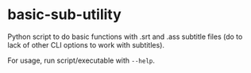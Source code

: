 # basic-sub-utility

Python script to do basic functions with .srt and .ass subtitle files (do to lack of other CLI options to work with subtitles).

For usage, run script/executable with `--help`.

